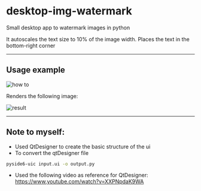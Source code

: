 # desktop-img-watermark
Small desktop app to watermark images in python

It autoscales the text size to 10% of the image width.
Places the text in the bottom-right corner

---
## Usage example
![how to](https://ivanotes.s3.amazonaws.com/img/0032-watermark.gif)

Renders the following image:

![result](https://ivanotes.s3.amazonaws.com/img/0033-catnap.jpg)

---
## Note to myself:
- Used QtDesigner to create the basic structure of the ui
- To convert the qtDesigner file
```bash
pyside6-uic input.ui -o output.py
```
- Used the following video as reference for QtDesigner: https://www.youtube.com/watch?v=XXPNpdaK9WA